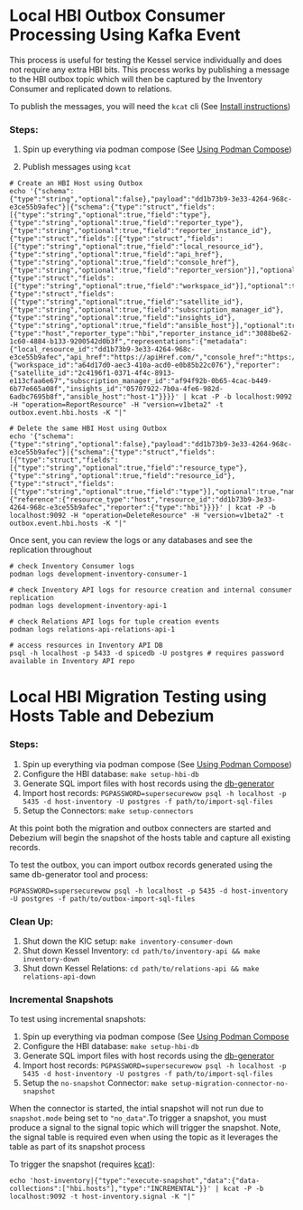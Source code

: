 # Local HBI Outbox Consumer Processing Using Kafka Event

This process is useful for testing the Kessel service individually and does not require any extra HBI bits. This process works by publishing a message to the HBI outbox topic which will then be captured by the Inventory Consumer and replicated down to relations.

To publish the messages, you will need the `kcat` cli (See [Install instructions](https://github.com/edenhill/kcat?tab=readme-ov-file#install))

### Steps:

1. Spin up everything via podman compose (See [Using Podman Compose](../../README.md#using-podman-compose-recommended))

2. Publish messages using `kcat`

```shell
# Create an HBI Host using Outbox
echo '{"schema":{"type":"string","optional":false},"payload":"dd1b73b9-3e33-4264-968c-e3ce55b9afec"}|{"schema":{"type":"struct","fields":[{"type":"string","optional":true,"field":"type"},{"type":"string","optional":true,"field":"reporter_type"},{"type":"string","optional":true,"field":"reporter_instance_id"},{"type":"struct","fields":[{"type":"struct","fields":[{"type":"string","optional":true,"field":"local_resource_id"},{"type":"string","optional":true,"field":"api_href"},{"type":"string","optional":true,"field":"console_href"},{"type":"string","optional":true,"field":"reporter_version"}],"optional":true,"name":"metadata"},{"type":"struct","fields":[{"type":"string","optional":true,"field":"workspace_id"}],"optional":true,"name":"common"},{"type":"struct","fields":[{"type":"string","optional":true,"field":"satellite_id"},{"type":"string","optional":true,"field":"subscription_manager_id"},{"type":"string","optional":true,"field":"insights_id"},{"type":"string","optional":true,"field":"ansible_host"}],"optional":true,"name":"reporter"}],"optional":true,"name":"representations"}],"optional":true,"name":"payload"},"payload":{"type":"host","reporter_type":"hbi","reporter_instance_id":"3088be62-1c60-4884-b133-9200542d0b3f","representations":{"metadata":{"local_resource_id":"dd1b73b9-3e33-4264-968c-e3ce55b9afec","api_href":"https://apiHref.com/","console_href":"https://www.console.com/","reporter_version":"2.7.16"},"common":{"workspace_id":"a64d17d0-aec3-410a-acd0-e0b85b22c076"},"reporter":{"satellite_id":"2c4196f1-0371-4f4c-8913-e113cfaa6e67","subscription_manager_id":"af94f92b-0b65-4cac-b449-6b77e665a08f","insights_id":"05707922-7b0a-4fe6-982d-6adbc7695b8f","ansible_host":"host-1"}}}}' | kcat -P -b localhost:9092 -H "operation=ReportResource" -H "version=v1beta2" -t outbox.event.hbi.hosts -K "|"

# Delete the same HBI Host using Outbox
echo '{"schema":{"type":"string","optional":false},"payload":"dd1b73b9-3e33-4264-968c-e3ce55b9afec"}|{"schema":{"type":"struct","fields":[{"type":"struct","fields":[{"type":"string","optional":true,"field":"resource_type"},{"type":"string","optional":true,"field":"resource_id"},{"type":"struct","fields":[{"type":"string","optional":true,"field":"type"}],"optional":true,"name":"reporter"}],"optional":true,"name":"reference"}],"optional":true,"name":"payload"},"payload":{"reference":{"resource_type":"host","resource_id":"dd1b73b9-3e33-4264-968c-e3ce55b9afec","reporter":{"type":"hbi"}}}}' | kcat -P -b localhost:9092 -H "operation=DeleteResource" -H "version=v1beta2" -t outbox.event.hbi.hosts -K "|"
```

Once sent, you can review the logs or any databases and see the replication throughout

```shell
# check Inventory Consumer logs
podman logs development-inventory-consumer-1

# check Inventory API logs for resource creation and internal consumer replication
podman logs development-inventory-api-1

# check Relations API logs for tuple creation events
podman logs relations-api-relations-api-1

# access resources in Inventory API DB
psql -h localhost -p 5433 -d spicedb -U postgres # requires password available in Inventory API repo
```



# Local HBI Migration Testing using Hosts Table and Debezium

### Steps:

1. Spin up everything via podman compose (See [Using Podman Compose](../../README.md#using-podman-compose-recommended))
2. Configure the HBI database: `make setup-hbi-db`
3. Generate SQL import files with host records using the [db-generator](https://github.com/tonytheleg/db-generator)
4. Import host records: `PGPASSWORD=supersecurewow psql -h localhost -p 5435 -d host-inventory -U postgres -f path/to/import-sql-files`
5. Setup the Connectors: `make setup-connectors`

At this point both the migration and outbox connecters are started and Debezium will begin the snapshot of the hosts table and capture all existing records.

To test the outbox, you can import outbox records generated using the same db-generator tool and process:

`PGPASSWORD=supersecurewow psql -h localhost -p 5435 -d host-inventory -U postgres -f path/to/outbox-import-sql-files`


### Clean Up:

1. Shut down the KIC setup: `make inventory-consumer-down`
2. Shut down Kessel Inventory: `cd path/to/inventory-api && make inventory-down`
3. Shut down Kessel Relations: `cd path/to/relations-api && make relations-api-down`


### Incremental Snapshots

To test using incremental snapshots:

1. Spin up everything via podman compose (See [Using Podman Compose](../../README.md#using-podman-compose)
2. Configure the HBI database: `make setup-hbi-db`
3. Generate SQL import files with host records using the [db-generator](https://github.com/tonytheleg/db-generator)
4. Import host records: `PGPASSWORD=supersecurewow psql -h localhost -p 5435 -d host-inventory -U postgres -f path/to/import-sql-files`
5. Setup the `no-snapshot` Connector: `make setup-migration-connector-no-snapshot`

When the connector is started, the intial snapshot will not run due to `snapshot.mode` being set to `"no_data"`.To trigger a snapshot, you must produce a signal to the signal topic which will trigger the snapshot. Note, the signal table is required even when using the topic as it leverages the table as part of its snapshot process

To trigger the snapshot (requires [kcat](https://github.com/edenhill/kcat?tab=readme-ov-file#install)):

`echo 'host-inventory|{"type":"execute-snapshot","data":{"data-collections":["hbi.hosts"],"type":"INCREMENTAL"}}' | kcat -P -b localhost:9092 -t host-inventory.signal -K "|"`
